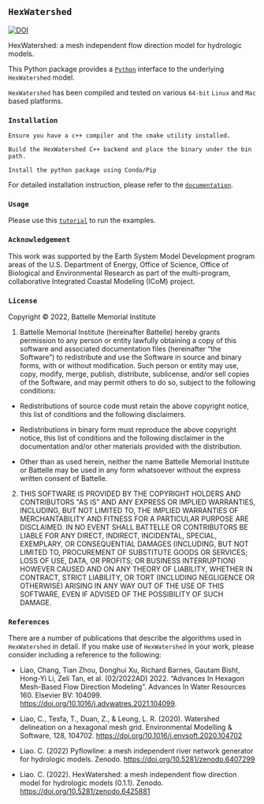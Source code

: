 ## `HexWatershed`

[![DOI](https://zenodo.org/badge/235201194.svg)](https://zenodo.org/badge/latestdoi/235201194)

HexWatershed: a mesh independent flow direction model for hydrologic models.


This Python package provides a <a href="http://www.python.org">`Python`</a> interface to the underlying `HexWatershed` model.

`HexWatershed` has been compiled and tested on various `64-bit` `Linux` and `Mac` based platforms. 


### `Installation`

    Ensure you have a c++ compiler and the cmake utility installed.
    
    Build the HexWatershed C++ backend and place the binary under the bin path.

    Install the python package using Conda/Pip

For detailed installation instruction, please refer to the <a href="https://hexwatershed.readthedocs.io/en/latest/">`documentation`</a>.

### `Usage`

Please use this <a href="https://github.com/changliao1025/hexwatershed_tutorial">`tutorial`</a> to run the examples.
    

### `Acknowledgement`

This work was supported by the Earth System Model Development program areas of the U.S. Department of Energy, Office of Science, Office of Biological and Environmental Research as part of the multi-program, collaborative Integrated Coastal Modeling (ICoM) project. 

### `License`

Copyright © 2022, Battelle Memorial Institute

1. Battelle Memorial Institute (hereinafter Battelle) hereby grants permission to any person or entity lawfully obtaining a copy of this software and associated documentation files (hereinafter “the Software”) to redistribute and use the Software in source and binary forms, with or without modification. Such person or entity may use, copy, modify, merge, publish, distribute, sublicense, and/or sell copies of the Software, and may permit others to do so, subject to the following conditions:

* Redistributions of source code must retain the above copyright notice, this list of conditions and the following disclaimers.

* Redistributions in binary form must reproduce the above copyright notice, this list of conditions and the following disclaimer in the documentation and/or other materials provided with the distribution.

* Other than as used herein, neither the name Battelle Memorial Institute or Battelle may be used in any form whatsoever without the express written consent of Battelle.

2. THIS SOFTWARE IS PROVIDED BY THE COPYRIGHT HOLDERS AND CONTRIBUTORS "AS IS" AND ANY EXPRESS OR IMPLIED WARRANTIES, INCLUDING, BUT NOT LIMITED TO, THE IMPLIED WARRANTIES OF MERCHANTABILITY AND FITNESS FOR A PARTICULAR PURPOSE ARE DISCLAIMED. IN NO EVENT SHALL BATTELLE OR CONTRIBUTORS BE LIABLE FOR ANY DIRECT, INDIRECT, INCIDENTAL, SPECIAL, EXEMPLARY, OR CONSEQUENTIAL DAMAGES (INCLUDING, BUT NOT LIMITED TO, PROCUREMENT OF SUBSTITUTE GOODS OR SERVICES; LOSS OF USE, DATA, OR PROFITS; OR BUSINESS INTERRUPTION) HOWEVER CAUSED AND ON ANY THEORY OF LIABILITY, WHETHER IN CONTRACT, STRICT LIABILITY, OR TORT (INCLUDING NEGLIGENCE OR OTHERWISE) ARISING IN ANY WAY OUT OF THE USE OF THIS SOFTWARE, EVEN IF ADVISED OF THE POSSIBILITY OF SUCH DAMAGE.


### `References`

There are a number of publications that describe the algorithms used in `HexWatershed` in detail. If you make use of `HexWatershed` in your work, please consider including a reference to the following:


* Liao, Chang, Tian Zhou, Donghui Xu, Richard Barnes, Gautam Bisht, Hong-Yi Li, Zeli Tan, et al. (02/2022AD) 2022. “Advances In Hexagon Mesh-Based Flow Direction Modeling”. Advances In Water Resources 160. Elsevier BV: 104099. 
https://doi.org/10.1016/j.advwatres.2021.104099.

* Liao, C., Tesfa, T., Duan, Z., & Leung, L. R. (2020). Watershed delineation on a hexagonal mesh grid. Environmental Modelling & Software, 128, 104702. https://doi.org/10.1016/j.envsoft.2020.104702

* Liao. C. (2022) Pyflowline: a mesh independent river network generator for hydrologic models. Zenodo.
https://doi.org/10.5281/zenodo.6407299

* Liao. C. (2022). HexWatershed: a mesh independent flow direction model for hydrologic models (0.1.1). Zenodo. https://doi.org/10.5281/zenodo.6425881


